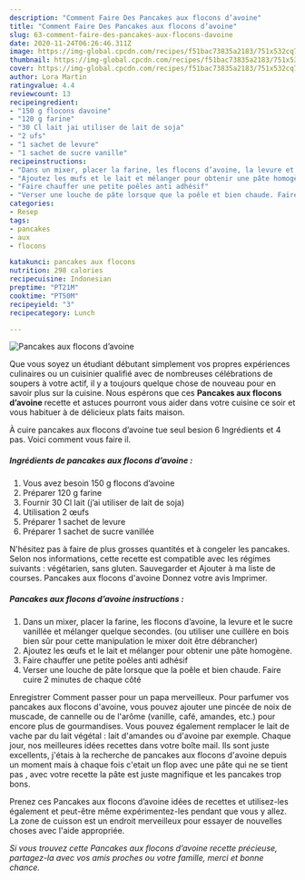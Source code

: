 ```yaml
---
description: "Comment Faire Des Pancakes aux flocons d’avoine"
title: "Comment Faire Des Pancakes aux flocons d’avoine"
slug: 63-comment-faire-des-pancakes-aux-flocons-davoine
date: 2020-11-24T06:26:46.311Z
image: https://img-global.cpcdn.com/recipes/f51bac73835a2183/751x532cq70/pancakes-aux-flocons-davoine-photo-principale-de-la-recette.jpg
thumbnail: https://img-global.cpcdn.com/recipes/f51bac73835a2183/751x532cq70/pancakes-aux-flocons-davoine-photo-principale-de-la-recette.jpg
cover: https://img-global.cpcdn.com/recipes/f51bac73835a2183/751x532cq70/pancakes-aux-flocons-davoine-photo-principale-de-la-recette.jpg
author: Lora Martin
ratingvalue: 4.4
reviewcount: 13
recipeingredient:
- "150 g flocons davoine"
- "120 g farine"
- "30 Cl lait jai utiliser de lait de soja"
- "2 ufs"
- "1 sachet de levure"
- "1 sachet de sucre vanille"
recipeinstructions:
- "Dans un mixer, placer la farine, les flocons d’avoine, la levure et le sucre vanillée et mélanger quelque secondes. (ou utiliser une cuillère en bois bien sûr pour cette manipulation le mixer doit être débrancher)"
- "Ajoutez les œufs et le lait et mélanger pour obtenir une pâte homogène."
- "Faire chauffer une petite poêles anti adhésif"
- "Verser une louche de pâte lorsque que la poêle et bien chaude. Faire cuire 2 minutes de chaque côté"
categories:
- Resep
tags:
- pancakes
- aux
- flocons

katakunci: pancakes aux flocons 
nutrition: 298 calories
recipecuisine: Indonesian
preptime: "PT21M"
cooktime: "PT50M"
recipeyield: "3"
recipecategory: Lunch

---
```



![Pancakes aux flocons d’avoine](https://img-global.cpcdn.com/recipes/f51bac73835a2183/751x532cq70/pancakes-aux-flocons-davoine-photo-principale-de-la-recette.jpg)

Que vous soyez un étudiant débutant simplement vos propres expériences culinaires ou un cuisinier qualifié avec de nombreuses célébrations de soupers à votre actif, il y a toujours quelque chose de nouveau pour en savoir plus sur la cuisine. Nous espérons que ces <strong> Pancakes aux flocons d’avoine </strong> recette et astuces pourront vous aider dans votre cuisine ce soir et vous habituer à de délicieux plats faits maison.

<!--inarticleads1-->

À cuire pancakes aux flocons d’avoine tue seul besion 6 Ingrédients et 4 pas. Voici comment vous faire il.

##### Ingrédients de pancakes aux flocons d’avoine :

1. Vous avez besoin 150 g flocons d’avoine
1. Préparer 120 g farine
1. Fournir 30 Cl lait (j’ai utiliser de lait de soja)
1. Utilisation 2 œufs
1. Préparer 1 sachet de levure
1. Préparer 1 sachet de sucre vanillée


N&#39;hésitez pas à faire de plus grosses quantités et à congeler les pancakes. Selon nos informations, cette recette est compatible avec les régimes suivants : végétarien, sans gluten. Sauvegarder et Ajouter à ma liste de courses. Pancakes aux flocons d&#39;avoine Donnez votre avis Imprimer. 

<!--inarticleads2-->

##### Pancakes aux flocons d’avoine instructions :

1. Dans un mixer, placer la farine, les flocons d’avoine, la levure et le sucre vanillée et mélanger quelque secondes. (ou utiliser une cuillère en bois bien sûr pour cette manipulation le mixer doit être débrancher)
1. Ajoutez les œufs et le lait et mélanger pour obtenir une pâte homogène.
1. Faire chauffer une petite poêles anti adhésif
1. Verser une louche de pâte lorsque que la poêle et bien chaude. Faire cuire 2 minutes de chaque côté


Enregistrer Comment passer pour un papa merveilleux. Pour parfumer vos pancakes aux flocons d&#39;avoine, vous pouvez ajouter une pincée de noix de muscade, de cannelle ou de l&#39;arôme (vanille, café, amandes, etc.) pour encore plus de gourmandises. Vous pouvez également remplacer le lait de vache par du lait végétal : lait d&#39;amandes ou d&#39;avoine par exemple. Chaque jour, nos meilleures idées recettes dans votre boîte mail. Ils sont juste excellents, j&#39;étais à la recherche de pancakes aux flocons d&#39;avoine depuis un moment mais à chaque fois c&#39;etait un flop avec une pâte qui ne se tient pas , avec votre recette la pâte est juste magnifique et les pancakes trop bons. 

<!--inarticleads1-->

<p>
Prenez ces Pancakes aux flocons d’avoine idées de recettes et utilisez-les également et peut-être même expérimentez-les pendant que vous y allez. La zone de cuisson est un endroit merveilleux pour essayer de nouvelles choses avec l'aide appropriée.
</p>

<p>
<i>Si vous trouvez cette Pancakes aux flocons d’avoine recette précieuse, partagez-la avec vos amis proches ou votre famille, merci et bonne chance.</i>
</p>
